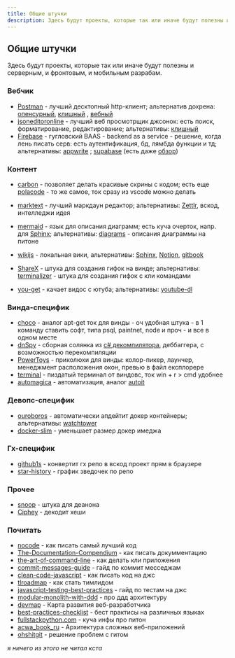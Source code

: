 ```yaml
---
title: Общие штучки
description: Здесь будут проекты, которые так или иначе будут полезны и серверным, и фронтовым, и мобильным разрабам.
---
```


## Общие штучки

Здесь будут проекты, которые так или иначе будут полезны и серверным, и фронтовым, и мобильным разрабам.

### Вебчик

- [Postman](https://www.postman.com/) - лучший десктопный http-клиент; альтернатив
  дохрена: [опенсурный](https://insomnia.rest/), [клишный](https://github.com/httpie/httpie)
  , [вебный](https://hoppscotch.io/)
- [jsoneditoronline](https://jsoneditoronline.org/) - лучший веб просмотрщик джсонок: есть поиск, форматирование,
  редактирование; альтернативы: [клишный](https://github.com/antonmedv/fx)
- [Firebase](https://firebase.google.com/) - гугловский BAAS - backend as a service - решение, когда лень писать серв:
  есть аутентификация, бд, лямбда функции и тд; альтернативы: [appwrite](https://github.com/appwrite/appwrite)
  ; [supabase](https://github.com/supabase/supabase) (есть даже [обзор](https://www.youtube.com/watch?v=WiwfiVdfRIc))

### Контент

- [carbon](https://github.com/carbon-app/carbon) - позволяет делать красивые скрины с кодом; есть
  еще [polacode](https://github.com/octref/polacode) - то же самое, ток сразу из vscode можно делать
- [marktext](https://github.com/marktext/marktext) - лучший маркдаун редактор;
  альтернативы: [Zettlr](https://github.com/Zettlr/Zettlr), вскод, интелледжи идея
- [mermaid](https://github.com/mermaid-js/mermaid) - язык для описания диаграмм; есть куча очерток, напр.
  для [Sphinx](https://github.com/mgaitan/sphinxcontrib-mermaid);
  альтернативы: [diagrams](https://github.com/mingrammer/diagrams) - описания диаграммы на питоне
- [wikijs](https://github.com/Requarks/wiki) - локальная вики,
  альтернативы: [Sphinx](https://www.sphinx-doc.org/en/master/), [Notion](https://www.notion.so/),
  [gitbook](https://github.com/GitbookIO/gitbook)

- [ShareX](https://github.com/ShareX/ShareX) - штука для создания гифок на винде;
  альтернативы: [terminalizer](https://github.com/faressoft/terminalizer) - штука для создания гифок с кли командами
- [you-get](https://github.com/soimort/you-get) - качает видос с ютуба;
  альтернативы: [youtube-dl](https://github.com/ytdl-org/youtube-dl)

### Винда-специфик

- [choco](https://github.com/chocolatey/choco) - аналог apt-get ток для винды - оч удобная штука - в 1 команду ставить
  софт, типа psql, paintnet, node и проч - и все в одном месте
- [dnSpy](https://github.com/dnSpy/dnSpy) - сборная солянка из [c# декомпилятора](https://github.com/icsharpcode/ILSpy),
  деббаггера, с возможностью перекомпиляции
- [PowerToys](https://github.com/microsoft/PowerToys) - приколюхи для винды: колор-пикер, лаунчер, менеджмент
  расположения окон, превью в файл експлорере
- [terminal](https://github.com/microsoft/terminal) - пиздатый терминал от виндовс, ток win + r > cmd удобнее
- [automagica](https://github.com/automagica/automagica) - автоматизация,
  аналог [autoit](https://www.autoitscript.com/site/)

### Девопс-специфик

- [ouroboros](https://github.com/pyouroboros/ouroboros) - автоматически апдейтит докер контейнеры;
  альтернативы: [watchtower](https://github.com/containrrr/watchtower)
- [docker-slim](https://github.com/docker-slim/docker-slim) - уменьшает размер докер имеджа

### Гх-специфик

- [github1s](https://github.com/conwnet/github1s) - конвертит гх репо в вскод проект прям в браузере
- [star-history](https://github.com/timqian/star-history) - график зведочек по репо

### Прочее

- [snoop](https://github.com/snooppr/snoop) - штука для деанона
- [Ciphey](https://github.com/Ciphey/Ciphey) - декодит хеши

### Почитать

- [nocode](https://github.com/kelseyhightower/nocode) - как писать самый лучший код
- [The-Documentation-Compendium](https://github.com/kylelobo/The-Documentation-Compendium) - как писать докумментацию
- [the-art-of-command-line](https://github.com/jlevy/the-art-of-command-line) - как делать кли приложения
- [commit-messages-guide](https://github.com/RomuloOliveira/commit-messages-guide) - гайд по коммит месседжам
- [clean-code-javascript](https://github.com/ryanmcdermott/clean-code-javascript) - как писать код на джс
- [tlroadmap](https://github.com/tlbootcamp/tlroadmap) - как стать тимлидом
- [javascript-testing-best-practices](https://github.com/goldbergyoni/javascript-testing-best-practices) - гайд по
  тестам на джс
- [modular-monolith-with-ddd](https://github.com/kgrzybek/modular-monolith-with-ddd) - про ддд архитектуру
- [devmap](https://github.com/zualex/devmap) - Карта развития веб-разработчика
- [best-practices-checklist](https://github.com/palash25/best-practices-checklist) - бест практисы на различных языках
- [fullstackpython.com](https://github.com/mattmakai/fullstackpython.com) - куча инфы про питон
- [acwa_book_ru](https://github.com/adelf/acwa_book_ru) - Архитектура сложных веб-приложений
- [ohshitgit](https://github.com/ksylor/ohshitgit) - решение проблем с гитом

*я ничего из этого не читал кста*

